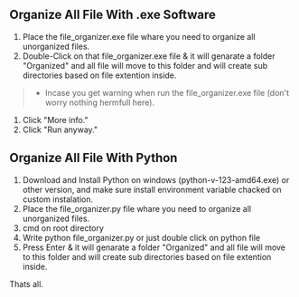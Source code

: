 ## Organize All File With .exe Software

1. Place the file_organizer.exe file whare you need to organize all unorganized files.
2. Double-Click on that file_organizer.exe file & it will genarate a folder "Organized" and all file will move to this folder and will create sub directories based on file extention inside.

> * Incase you get warning when run the file_organizer.exe file (don't worry nothing hermfull here).
1. Click "More info."
2. Click "Run anyway."

## Organize All File With Python

1. Download and Install Python on windows (python-v-123-amd64.exe) or other version, and make sure install environment variable chacked on custom instalation.
2. Place the file_organizer.py file whare you need to organize all unorganized files.
3. cmd on root directory
4. Write python file_organizer.py or just double click on python file
5. Press Enter & it will genarate a folder "Organized" and all file will move to this folder and will create sub directories based on file extention inside.

Thats all.
